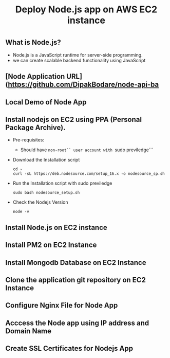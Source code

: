 # <h1 align=center> Deploy Node.js app on AWS EC2 instance <h1>

## What is Node.js?
- Node.js is a JavaScript runtime for server-side programming. 
- we can create scalable backend functionality using JavaScript  
  
## [Node Application URL](https://github.com/DipakBodare/node-api-ba  
## Local Demo of Node App

## Install nodejs on EC2 using PPA (Personal Package Archive).
- Pre-requisites: 
  - Should have ```non-root`` user account with ```sudo previledge```
  
- Download the Installation script
  ```
  cd ~
  curl -sL https://deb.nodesource.com/setup_16.x -o nodesource_sp.sh
  ```
  
- Run the Installation script with sudo previledge
  ```
  sudo bash nodesource_setup.sh
  ```
  
- Check the Nodejs Version
  ```
  node -v
  ```
  
## Install Node.js on EC2 instance

## Install PM2 on EC2 Instance

## Install Mongodb Database on EC2 Instance

## Clone the application git repository on EC2 Instance

## Configure Nginx File for Node App

## Acccess the Node app using IP address and Domain Name

## Create SSL Certificates for Nodejs App

